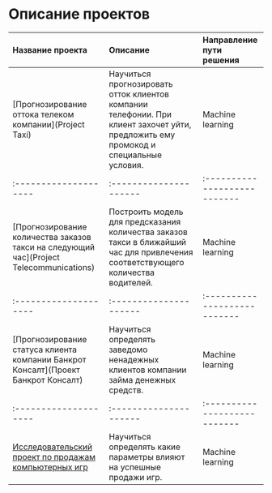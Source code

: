 # Описание проектов
| Название проекта | Описание | Направление пути решения  |
| :-------------------- | :--------------------- |:---------------------------|
| [Прогнозирование оттока телеком компании](Project Taxi) | Научиться прогнозировать отток клиентов компании телефонии. При клиент захочет уйти, предложить ему промокод и специальные условия. | Machine learning |
| :-------------------- | :--------------------- |:---------------------------|
| [Прогнозирование количества заказов такси на следующий час](Project Telecommunications) | Построить модель для предсказания количества заказов такси в ближайший час для привлечения соответствующего количества водителей. | Machine learning |
| :-------------------- | :--------------------- |:---------------------------|
| [Прогнозирование статуса клиента компании Банкрот Консалт](Проект Банкрот Консалт) | Научиться определять заведомо ненадежных клиентов компании займа денежных средств. | Machine learning |
| :-------------------- | :--------------------- |:---------------------------|
| [Исследовательский проект по продажам компьютерных игр](https://github.com/JuliaKildyushova/myprojects/tree/main/Проект%20продажи%20игр "Project Game Sales") | Научиться определять какие параметры влияют на успешные продажи игр. | Machine learning |
